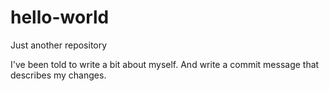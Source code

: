 # hello-world
Just another repository

I've been told to write a bit about myself.
And write a commit message that describes my changes.
